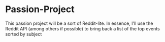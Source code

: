 # Passion-Project
This passion project will be a sort of Reddit-lite. In essence, I'll use the Reddit API (among others if possible) to bring back a list of the top events sorted by subject 
